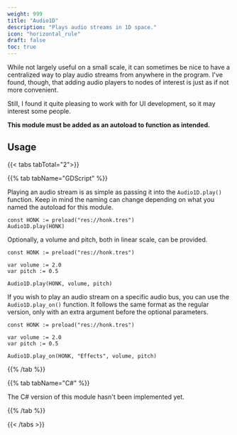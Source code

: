 ```yaml
---
weight: 999
title: "Audio1D"
description: "Plays audio streams in 1D space."
icon: "horizontal_rule"
draft: false
toc: true
---
```


While not largely useful on a small scale, it can sometimes be nice to have a centralized way to play audio streams from anywhere in the program. I've found, though, that adding audio players to nodes of interest is just as if not more convenient.

Still, I found it quite pleasing to work with for UI development, so it may interest some people.

**This module must be added as an autoload to function as intended.**

## Usage

{{< tabs tabTotal="2">}}

{{% tab tabName="GDScript" %}}

Playing an audio stream is as simple as passing it into the `Audio1D.play()` function. Keep in mind the naming can change depending on what you named the autoload for this module.

```GDScript
const HONK := preload("res://honk.tres")
Audio1D.play(HONK)
```

Optionally, a volume and pitch, both in linear scale, can be provided.

```GDScript
const HONK := preload("res://honk.tres")

var volume := 2.0
var pitch := 0.5

Audio1D.play(HONK, volume, pitch)
```

If you wish to play an audio stream on a specific audio bus, you can use the `Audio1D.play_on()` function. It follows the same format as the regular version, only with an extra argument before the optional parameters.

```GDScript
const HONK := preload("res://honk.tres")

var volume := 2.0
var pitch := 0.5

Audio1D.play_on(HONK, "Effects", volume, pitch)
```

{{% /tab %}}

{{% tab tabName="C#" %}}

The C# version of this module hasn't been implemented yet.

{{% /tab %}}

{{< /tabs >}}